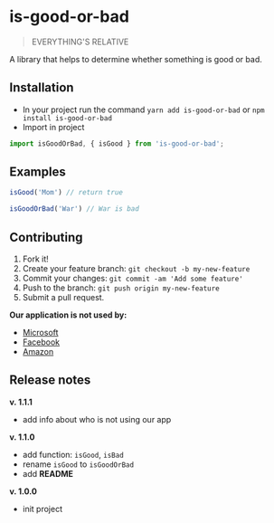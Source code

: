 # is-good-or-bad
> EVERYTHING'S RELATIVE

А library that helps to determine whether something is good or bad.

## Installation
- In your project run the command ```yarn add is-good-or-bad``` or ```npm install is-good-or-bad```
- Import in project
```javascript
import isGoodOrBad, { isGood } from 'is-good-or-bad';
```

## Examples
```javascript
isGood('Mom') // return true

isGoodOrBad('War') // War is bad
```

## Contributing

1) Fork it!
2) Create your feature branch: ```git checkout -b my-new-feature```
3) Commit your changes: ```git commit -am 'Add some feature'```
4) Push to the branch: ```git push origin my-new-feature```
5) Submit a pull request.

__Our application is not used by:__
- [Microsoft](https://www.microsoft.com)
- [Facebook](https://www.facebook.com)
- [Amazon](https://www.amazon.com)

## Release notes
__v. 1.1.1__
- add info about who is not using our app

__v. 1.1.0__
- add function: ```isGood```, ```isBad```
- rename ```isGood``` to ```isGoodOrBad```
- add __README__

__v. 1.0.0__
- init project

